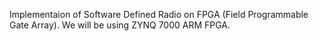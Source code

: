 Implementaion of Software Defined Radio on FPGA (Field Programmable Gate Array). We will be using ZYNQ 7000 ARM FPGA.
